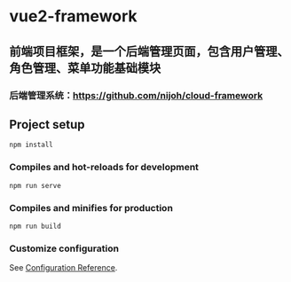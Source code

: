 # vue2-framework
## 前端项目框架，是一个后端管理页面，包含用户管理、角色管理、菜单功能基础模块
### 后端管理系统：https://github.com/nijoh/cloud-framework
## Project setup
```
npm install
```

### Compiles and hot-reloads for development
```
npm run serve
```

### Compiles and minifies for production
```
npm run build
```

### Customize configuration
See [Configuration Reference](https://cli.vuejs.org/config/).
